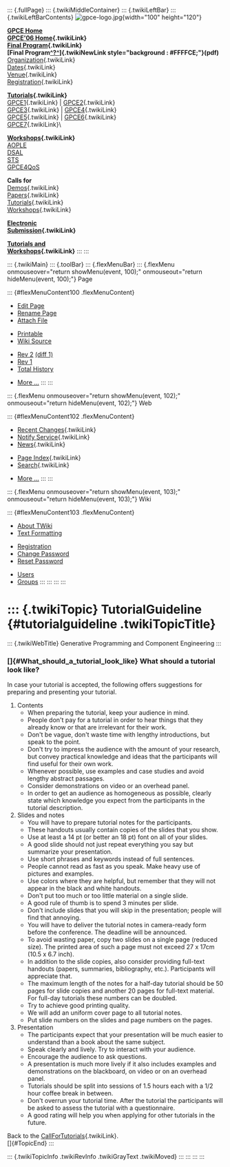 ::: {.fullPage}
::: {.twikiMiddleContainer}
::: {.twikiLeftBar}
::: {.twikiLeftBarContents}
![gpce-logo.jpg](../pub/GPCE06/WebLeftBar/gpce-logo.jpg){width="100"
height="120"}

**[GPCE Home](http://www.gpce.org/)**\
**[GPCE\'06 Home](WebHome){.twikiLink}**\
**[Final Program](ConferenceProgram){.twikiLink}**\
**[Final
Program[^?^](http://www.program-transformation.org/edit/GPCE06/PubGPCE06WebHomeGpceProgrampdf?topicparent=GPCE06.TutorialGuideline)]{.twikiNewLink
style="background : #FFFFCE;"}(pdf)**\
[Organization](ConferenceOrganization){.twikiLink}\
[Dates](ImportantDates){.twikiLink}\
[Venue](ConferenceVenue){.twikiLink}\
[Registration](ConferenceRegistration){.twikiLink}

**[Tutorials](GpceTutorials){.twikiLink}**\
[GPCE1](TutorialGPCE1){.twikiLink} \|
[GPCE2](TutorialGPCE2){.twikiLink}\
[GPCE3](TutorialGPCE3){.twikiLink} \|
[GPCE4](TutorialGPCE4){.twikiLink}\
[GPCE5](TutorialGPCE5){.twikiLink} \|
[GPCE6](TutorialGPCE6){.twikiLink}\
[GPCE7](TutorialGPCE7){.twikiLink}\

**[Workshops](GpceWorkshops){.twikiLink}**\
[AOPLE](http://www.softeng.ox.ac.uk/aople/)\
[DSAL](http://dsal06.dcc.uchile.cl/)\
[STS](http://www.program-transformation.org/Sts/STS06)\
[GPCE4QoS](http://www.cis.uab.edu/gpce-qos/)

**Calls for**\
[Demos](CallForDemonstrations){.twikiLink}\
[Papers](CallForPapers){.twikiLink}\
[Tutorials](CallForTutorials){.twikiLink}\
[Workshops](CallForWorkshops){.twikiLink}

**[Electronic\
Submission](ElectronicSubmission){.twikiLink}**

**[Tutorials and\
Workshops](TutorialsAndWorkshops){.twikiLink}**
:::
:::

::: {.twikiMain}
::: {.toolBar}
::: {.flexMenuBar}
::: {.flexMenu onmouseover="return showMenu(event, 100);" onmouseout="return hideMenu(event, 100);"}
Page

::: {#flexMenuContent100 .flexMenuContent}
-   [Edit
    Page](http://www.program-transformation.org/edit/GPCE06/TutorialGuideline?t=1536828762)
-   [Rename
    Page](http://www.program-transformation.org/rename/GPCE06/TutorialGuideline)
-   [Attach
    File](http://www.program-transformation.org/attach/GPCE06/TutorialGuideline)

<!-- -->

-   [Printable](http://www.program-transformation.org/view/GPCE06/TutorialGuideline?skin=print.pattern)
-   [Wiki
    Source](http://www.program-transformation.org/view/GPCE06/TutorialGuideline?skin=text&raw=on&contenttype=text/plain)

<!-- -->

-   [Rev
    2](http://www.program-transformation.org/view/GPCE06/TutorialGuideline?rev=1.2)
    [(diff 1)](http://www.program-transformation.org/rdiff/GPCE06/TutorialGuideline?rev1=1.2&rev2=1.1)
-   [Rev
    1](http://www.program-transformation.org/view/GPCE06/TutorialGuideline?rev=1.1)
-   [Total
    History](http://www.program-transformation.org/rdiff/GPCE06/TutorialGuideline)

<!-- -->

-   [More
    \...](http://www.program-transformation.org/oops/GPCE06/TutorialGuideline?template=oopsmore&param1=1.2&param2=1.2)
:::
:::

::: {.flexMenu onmouseover="return showMenu(event, 102);" onmouseout="return hideMenu(event, 102);"}
Web

::: {#flexMenuContent102 .flexMenuContent}
-   [Recent
    Changes](http://www.program-transformation.org/GPCE06/WebChanges){.twikiLink}
-   [Notify Service](WebNotify){.twikiLink}
-   [News](WebNews){.twikiLink}

<!-- -->

-   [Page
    Index](http://www.program-transformation.org/GPCE06/WebIndex){.twikiLink}
-   [Search](WebSearch){.twikiLink}

<!-- -->

-   [More
    \...](http://www.program-transformation.org/oops/GPCE06/TutorialGuideline?template=oopsmore&param1=1.2&param2=1.2)
:::
:::

::: {.flexMenu onmouseover="return showMenu(event, 103);" onmouseout="return hideMenu(event, 103);"}
Wiki

::: {#flexMenuContent103 .flexMenuContent}
-   [About
    TWiki](http://www.program-transformation.org/view/TWiki/WebHome)
-   [Text
    Formatting](http://www.program-transformation.org/view/TWiki/TextFormattingRules)

<!-- -->

-   [Registration](http://www.program-transformation.org/view/TWiki/TWikiRegistration)
-   [Change
    Password](http://www.program-transformation.org/view/TWiki/ChangePassword)
-   [Reset
    Password](http://www.program-transformation.org/view/TWiki/ResetPassword)

<!-- -->

-   [Users](http://www.program-transformation.org/view/Main/TWikiUsers)
-   [Groups](http://www.program-transformation.org/view/Main/TWikiGroups)
:::
:::
:::
:::

::: {.twikiTopic}
TutorialGuideline {#tutorialguideline .twikiTopicTitle}
=================

::: {.twikiWebTitle}
Generative Programming and Component Engineering
:::

### []{#What_should_a_tutorial_look_like} What should a tutorial look like?

In case your tutorial is accepted, the following offers suggestions for
preparing and presenting your tutorial.

1.  Contents
    -   When preparing the tutorial, keep your audience in mind.
    -   People don\'t pay for a tutorial in order to hear things that
        they already know or that are irrelevant for their work.
    -   Don\'t be vague, don\'t waste time with lengthy introductions,
        but speak to the point.
    -   Don\'t try to impress the audience with the amount of your
        research, but convey practical knowledge and ideas that the
        participants will find useful for their own work.
    -   Whenever possible, use examples and case studies and avoid
        lengthy abstract passages.
    -   Consider demonstrations on video or an overhead panel.
    -   In order to get an audience as homogeneous as possible, clearly
        state which knowledge you expect from the participants in the
        tutorial description.
2.  Slides and notes
    -   You will have to prepare tutorial notes for the participants.
    -   These handouts usually contain copies of the slides that you
        show.
    -   Use at least a 14 pt (or better an 18 pt) font on all of your
        slides.
    -   A good slide should not just repeat everything you say but
        summarize your presentation.
    -   Use short phrases and keywords instead of full sentences.
    -   People cannot read as fast as you speak. Make heavy use of
        pictures and examples.
    -   Use colors where they are helpful, but remember that they will
        not appear in the black and white handouts.
    -   Don\'t put too much or too little material on a single slide.
    -   A good rule of thumb is to spend 3 minutes per slide.
    -   Don\'t include slides that you will skip in the presentation;
        people will find that annoying.
    -   You will have to deliver the tutorial notes in camera-ready form
        before the conference. The deadline will be announced.
    -   To avoid wasting paper, copy two slides on a single page
        (reduced size). The printed area of such a page must not exceed
        27 x 17cm (10.5 x 6.7 inch).
    -   In addition to the slide copies, also consider providing
        full-text handouts (papers, summaries, bibliography, etc.).
        Participants will appreciate that.
    -   The maximum length of the notes for a half-day tutorial should
        be 50 pages for slide copies and another 20 pages for full-text
        material. For full-day tutorials these numbers can be doubled.
    -   Try to achieve good printing quality.
    -   We will add an uniform cover page to all tutorial notes.
    -   Put slide numbers on the slides and page numbers on the pages.
3.  Presentation
    -   The participants expect that your presentation will be much
        easier to understand than a book about the same subject.
    -   Speak clearly and lively. Try to interact with your audience.
    -   Encourage the audience to ask questions.
    -   A presentation is much more lively if it also includes examples
        and demonstrations on the blackboard, on video or on an overhead
        panel.
    -   Tutorials should be split into sessions of 1.5 hours each with a
        1/2 hour coffee break in between.
    -   Don\'t overrun your tutorial time. After the tutorial the
        participants will be asked to assess the tutorial with a
        questionnaire.
    -   A good rating will help you when applying for other tutorials in
        the future.

Back to the [CallForTutorials](CallForTutorials){.twikiLink}.\
[]{#TopicEnd}
:::

::: {.twikiTopicInfo .twikiRevInfo .twikiGrayText .twikiMoved}
:::
:::
:::
:::
